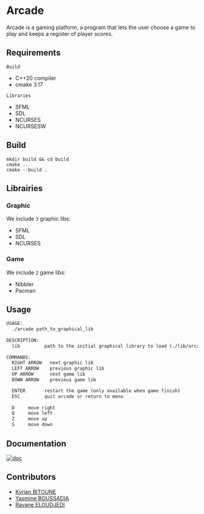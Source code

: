 # Arcade
Arcade is a gaming platform, a program that lets the user choose a game to play and keeps a register of player scores.

## Requirements

`Build`
- C++20 compiler
- cmake 3.17

`Libraries`
- SFML
- SDL
- NCURSES
- NCURSESW

## Build

```
mkdir build && cd build
cmake ..
cmake --build .
```

## Librairies
### Graphic
We include `3` graphic libs:   
- SFML
- SDL
- NCURSES   

### Game
We include `2` game libs:
- Nibbler
- Pacman  

## Usage
```bash
USAGE:
  ./arcade path_to_graphical_lib
  
DESCRIPTION:
  lib         path to the initial graphical library to load (./lib/arcade_lib_name.so)
  
COMMANDS:
  RIGHT ARROW   next graphic lib
  LEFT ARROW    previous graphic lib
  UP ARROW      next game lib
  DOWN ARROW    previous game lib

  ENTER       restart the game (only available when game finish)
  ESC         quit arcade or return to menu
  
  D     move right
  Q     move left
  Z     move up
  S     move down
```

## Documentation

[![doc](https://img.shields.io/badge/Documentation-pdf-red.svg)](./doc/html/index.html)

## Contributors

- [Kyrian BITOUNE](https://github.com/kbitoune)
- [Yasmine BOUSSADIA](https://github.com/yboussadia)
- [Rayane ELOUDJEDI](https://github.com/RayaneTekMars)
